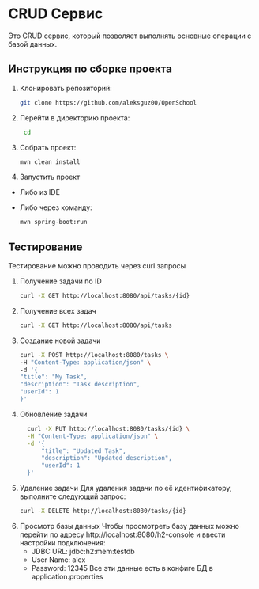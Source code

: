 # CRUD Сервис

Это CRUD сервис, который позволяет выполнять основные операции с базой данных.

## Инструкция по сборке проекта

1. Клонировать репозиторий:
   ```bash
   git clone https://github.com/aleksguz00/OpenSchool

2. Перейти в директорию проекта:
   ```bash
    cd

3. Собрать проект:
   ```bash
   mvn clean install

4. Запустить проект
- Либо из IDE
- Либо через команду:

  ```bash
  mvn spring-boot:run
## Тестирование

Тестирование можно проводить через curl запросы

1. Получение задачи по ID
    ```bash
    curl -X GET http://localhost:8080/api/tasks/{id}
    
2. Получение всех задач
    ```bash
    curl -X GET http://localhost:8080/api/tasks

3. Создание новой задачи
    ```bash
    curl -X POST http://localhost:8080/tasks \
    -H "Content-Type: application/json" \
    -d '{
    "title": "My Task",
    "description": "Task description",
    "userId": 1
    }'

4. Обновление задачи
    ```bash
      curl -X PUT http://localhost:8080/tasks/{id} \
      -H "Content-Type: application/json" \
      -d '{
          "title": "Updated Task",
          "description": "Updated description",
          "userId": 1
      }'

5. Удаление задачи
   Для удаления задачи по её идентификатору, выполните следующий запрос:
    ```bash
    curl -X DELETE http://localhost:8080/tasks/{id}
    
6. Просмотр базы данных
   Чтобы просмотреть базу данных можно перейти по адресу http://localhost:8080/h2-console и ввести настройки подключения:
    - JDBC URL: jdbc:h2:mem:testdb
    - User Name: alex
    - Password: 12345
      Все эти данные есть в конфиге БД в application.properties
